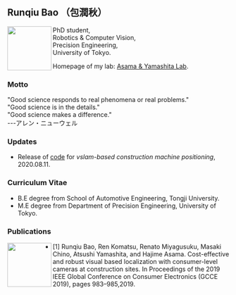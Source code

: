 ## Runqiu Bao （包潤秋）

<img src="https://i.imgur.com/aJxtz6w.jpg" align="left" width="100"> 
PhD student, <br>
Robotics & Computer Vision, <br>
Precision Engineering, <br>
University of Tokyo. <br> 

Homepage of my lab: [Asama & Yamashita Lab](http://www.robot.t.u-tokyo.ac.jp/yamalab/).<br>

### Motto
"Good science responds to real phenomena or real problems."<br>
"Good science is in the details." <br>
"Good science makes a difference." <br>
---アレン・ニューウェル<br>

### Updates

- Release of [code](https://github.com/RunqiuBao/kenki-positioning-vSLAM) for _vslam-based construction machine positioning_, 2020.08.11. 

### Curriculum Vitae

- B.E degree from School of Automotive Engineering, Tongji University.
- M.E degree from Department of Precision Engineering, University of Tokyo.

### Publications

<img src="https://i.imgur.com/mBhgwmd.png" align="left" width="100">

- [1] Runqiu Bao, Ren Komatsu, Renato Miyagusuku, Masaki Chino, Atsushi Yamashita, and Hajime Asama. Cost-effective and robust visual based localization with consumer-level cameras at construction sites. In Proceedings of the 2019 IEEE Global Conference on Consumer Electronics (GCCE 2019), pages 983–985,2019. 

